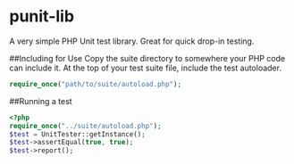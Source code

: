 # punit-lib
A very simple PHP Unit test library. Great for quick drop-in testing.

##Including for Use
Copy the suite directory to somewhere your PHP code can include it.
At the top of your test suite file, include the test autoloader.
```PHP
require_once("path/to/suite/autoload.php");
```

##Running a test
```PHP
<?php
require_once("../suite/autoload.php");
$test = UnitTester::getInstance();
$test->assertEqual(true, true);
$test->report();
```

